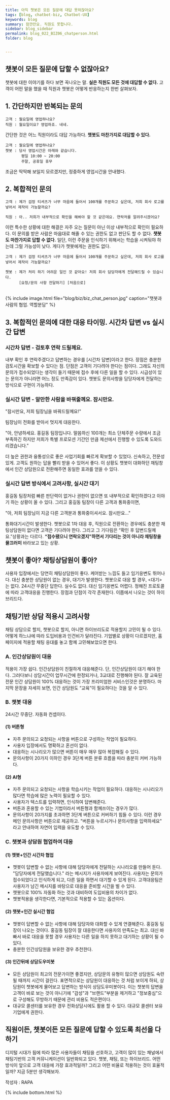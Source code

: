 ```yaml
---
title: 아직 챗봇은 모든 질문에 대답 못하잖아요?
tags: [blog, chatbot-biz, Chatbot-UX]
keywords: blog
summary: 잠깐만요. 직원도 못합니다.
sidebar: blog_sidebar
permalink: blog_022_BIZ06_chatperson.html
folder: blog


---
```




## 챗봇이 모든 질문에 답할 수 없잖아요?
챗봇에 대한 이야기를 하다 보면 꼭나오는 말. **실은 직원도 모든 것에 대답할 수 없다.** 고객이 어떤 말을 했을 때 직원과 챗봇은 어떻게 반응하는지 한번 살펴보자.


## 1. 간단하지만 반복되는 문의

    고객 : 월요일에 영업하나요?
    직원 : 월요일이요? 영업하죠. 네네.

간단한 것은 어느 직원이라도 대답 가능하다. **챗봇도 마찬가지로 대답할 수 있다.**

    고객 : 월요일에 영업하나요?
    챗봇 : 당사 영업시간은 아래와 같습니다.
           평일 10:00 ~ 20:00
           주말, 공휴일 휴무

조금은 딱딱해 보일지 모르겠지만, 정중하게 영업시간을 안내했다.

## 2. 복합적인 문의

    고객 : 제가 검정 티셔츠가 너무 마음에 들어서 100개를 주문하고 싶은데, 저희 회사 로고를 넣어서 제작이 가능할까요?

    직원 : 아.. 저희가 내부적으로 확인을 해봐야 할 것 같은데요. 연락처를 알려주시겠어요?

이런 특수한 상황에 대한 해결은 자주 오는 질문이 아닌 이상 내부적으로 확인이 필요하다. 이 문의를 받은 사람은 마음대로 해줄 수 있는 권한도 없고 판단도 할 수 없다. **챗봇도 마찬가지로 답할 수 없다.** 일단, 이런 주문을 인식하기 위해서는 학습을 시켜둬야 하는데 그럴 가능성이 낮다. 게다가 챗봇에게는 권한도 없다.


    고객 : 제가 검정 티셔츠가 너무 마음에 들어서 100개를 주문하고 싶은데, 저희 회사 로고를 넣어서 제작이 가능할까요?

    챗봇 : 제가 처리 하기 어려운 일인 것 같아요! 저희 회사 담당자에게 전달해드릴 수 있습니다.   
          [요청/문의 사항 전달하기] [처음으로]



<br>
{% include image.html file="blog/biz/biz_chat_person.jpg"  caption="챗봇과 사람의 협업. 역할분담" %}


## 3. 복합적인 문의에 대한 대응 타이밍. 시간차 답변 vs 실시간 답변

### 시간차 답변 - 검토후 연락 드릴께요.
내부 확인 후 연락주겠다고 답변하는 경우를 [시간차 답변]이라고 한다. 장점은 충분한 검토시간을 확보할 수 있다는 점. 단점은 고객이 기다려야 한다는 점이다. 그래도 자신의 문의가 접수되었다는 생각이 들기 때문에 접수 후에 다른 일을 할 수 있다. 시급성이 있는 문의가 아니라면 어느 정도 만족감이 있다. 챗봇도 문의사항을 담당자에게 전달하는 방식으로 구현이 가능하다. 
 
### 실시간 답변 - 알만한 사람을 바꿔줄께요. 잠시만요.

"잠시만요, 저희 팀장님을 바꿔드릴께요!"

팀장님이 전화를 받아서 멋지게 대응한다.

"아, 안녕하세요. 홍길동 팀장입니다. 말씀하신 100개는 최소 단체주문 수량에서 조금 부족하긴 하지만 저희가 특별 프로모션 기간인 만큼 제선에서 진행할 수 있도록 도와드리겠습니다."

더 높은 권한과 융통성으로 좋은 사업기회를 빠르게 확보할 수 있었다. 신속하고, 전문성있게. 고객도 원하는 답을 빨리 받을 수 있어서 좋다. 이 상황도 챗봇이 대화하던 채팅창에서 인간 상담원으로 전환해주면 동일한 효과를 얻을 수 있다.

### 실시간 답변 방식에서 고려사항, 실시간 대기
홍길동 팀장처럼 빠른 판단력이 없거나 권한이 없으면 또 내부적으로 확인하겠다고 이야기 하는 상황이 올 수 있다. 그리고 홍길동 팀장이 다른 고객과 통화중이면,

"아, 저희 팀장님이 지금 다른 고객분과 통화중이셔서요. 잠시만요…"

통화대기시간이 발생한다. 챗봇으로 1차 대응 후, 직원으로 전환하는 경우에도 충분한 채팅상담원이 없다면 고객은 기다려야 한다. 
그리고 그 기다림은 “확인 후 답변드릴께요.”상황과는 다르다. **“접수됐으니 연락오겠지"하면서 기다리는 것이 아니라 채팅창을 물끄러미** 바라보고 있는 상황.

 
## 챗봇이 좋아? 채팅상담원이 좋아?
사용자 입장에서는 당연히 채팅상담원이 좋다. 케어받는 느낌도 들고 임기응변도 뛰어나다. 대신 충분한 상담원이 없는 경우, 대기가 발생한다.
챗봇으로 대응 할 경우, <대기>는 없다. 24시간 무중단 답한다. 실수도 없다. 대신 임기응변도 어렵다. 정해진 프로토콜에 따라 고객대응을 진행한다. 장점과 단점이 각각 존재한다. 이쯤에서 나오는 것이 하이브리드다.

## 채팅기반 상담 적용시 고려사항
채팅 상담으로 할지, 챗봇으로 할지, 아니면 하이브리도로 적용할지 고민이 될 수 있다. 어떻게 하느냐에 따라 도입비용과 인건비가 달라진다. 기업별로 상황이 다르겠지만, 홈페이지에 적용할 채팅 응대를 놓고 함께 고민해보았으면 한다.

### A. 인간상담원이 대응
적용이 가장 쉽다. 인간상담원이 친절하게 대응해준다. 단, 인간상담원이 대기 해야 한다. 그러다보니 상담시간이 업무시간에 한정되거나, 3교대로 진행해야 된다. 잘 교육된 전문 인간 상담원이 100% 대응하는 것이 가장 프리미엄한 서비스인것은 분명하다. 마지막 문장을 자세히 보면, 인간 상담원도 “교육”이 필요하다는 것을 알 수 있다. 
 
### B. 챗봇  대응
24시간 무중단. 자동화 컨셉이다.

#### (1) 버튼형
 - 자주 문의되고 요청되는 사항을 버튼으로 구성하는 작업이 필요하다.
 - 사용자 입장에서도 명확하고 혼선이 없다.
 - 대응하는 시나리오가 많으면 버튼이 매우 매우 많아 복잡해질 수 있다.
 - 문의사항이 20가지 이하인 경우 3단계 버튼 분류 흐름을 따라 충분히 커버 가능하다.

#### (2) AI형
 - 자주 문의되고 요청되는 사항을 학습시키는 작업이 필요하다. 대응하는 시나리오가 많다면 학습에 많은 노력이 필요할 수 있다.
 - 사용자가 텍스트를 입력하면, 인식하여 답변해준다.
 - 버튼과 혼용할 수 있는 기법이라서 버튼형과 함께쓰이는 경우가 많다.
 - 문의사항이 20가지를 초과하면 3단계 버튼으로 커버하기 힘들 수 있다. 이런 경우 메인 문의사항은 버튼으로 제공하고. "버튼을 누르시거나 문의사항을 입력하세요" 라고 안내하여 자연어 입력을 유도할 수 있다.

### C. 챗봇과 상담원 협업하여 대응

#### **(1) 챗봇+인간 시간차 협업**
 - 챗봇이 답변할 수 없는 사항에 대해 담당자에게 전달하는 시나리오를 만들어 둔다. "담당자에게 전달했습니다." 라는 메시지가 사용자에게 보여진다. 사용자는 문의가 접수되었다고 인식하게 되고, 다른 일을 하면서 대기할 수 있게 된다. 고객대응팀은 사용자가 남긴 메시지를 바탕으로 대응을 준비할 시간을 벌 수 있다.
 - 챗봇으로 100% 자동화 하는 것과 대비하여 도입비용의 차이가 없다.
 - 챗봇적용을 생각한다면, 기본적으로 적용할 수 있는 옵션이다.

#### **(2) 챗봇+인간 실시간 협업**
 - 챗봇이 답변할 수 없는 사항에 대해 담당자와 대화할 수 있게 연결해준다. 홍길동 팀장이 나오는 것이다. 홍길동 팀장이 잘 대응한다면 사용자의 만족도는 최고. 대신 바빠서 바로 대응을 못할 경우 사용자는 다른 일을 하지 못하고 대기하는 상황이 될 수 있다.
 - 충분한 인간상담원을 보유한 경우 추천한다. 

#### **(3) 인간뒤에 상담도우미봇**
- 모든 상담원이 최고의 전문가이면 좋겠지만, 상담문의 유형이 많으면 상담원도 숙련될 때까지 시간이 걸린다. 표면적으로는 상담원이 대응하는 것 처럼 보이게 하되, 상담원이 챗봇에게 물어보고 답변하는 방식이 상담도우미봇이다. 이는 챗봇의 답변을 고객이 바로 보는 것이 아니기에 "감성"과 "브랜드"부분을 제거하고 "정보중심"으로 구성해도 무방하기 때문에 관리 비용도 적은편이다.
- 대규모 콜센터를 보유한 경우 전화상담시에도 활용 할 수 있다. 대규모 콜센터 보유기업에게 권한다.

## 직원이든, 챗봇이든 모든 질문에 답할 수 있도록 최선을 다하기
디지털 시대가 됨에 따라 많은 사용자들이 채팅을 선호하고, 고객이 많이 있는 채널에서 채팅기반의 고객 커뮤니케이션이 일반화되고 있다. 챗봇, 채팅, 또는 하이브리드. 어떤 방식이 앞으로 고객 대응에 가장 효과적일까? 그리고 어떤 비율로 적용하는 것이 효율적일까? 지금 5분만 생각해보자.


작성자 : RAPA

{% include bottom.html %}
